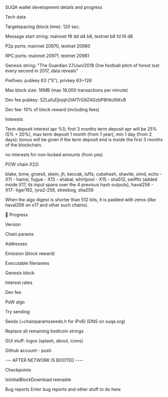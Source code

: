 
SUQA wallet development details and progress

Tech data

Targetspacing (block time): 120 sec.

Message start string: mainnet f8 dd d4 b8, testnet b8 fd f4 d8

P2p ports: mainnet 20970, testnet 20980

RPC ports: mainnet 20971, testnet 20981

Genesis string: "The Guardian 27/Jun/2018 One football pitch of forest lost every second in 2017, data reveals"

Prefixes: pubkey 63 (”S”), privkey 63+128

Max block size: 16MB (max 16.000 transactions per minute)

Dev fee pubkey: SZLafuDjnjqh2tAfTrG9ZAGzbP8HkzNXvB

Dev fee: 10% of block reward (including fees)

Interests

Term deposit interest apr %5; first 3 months term deposit apr will be 25% (5% + 20%), max term deposit 1 month (from 1 year), min 1 day (from 2 days); bonus will be given if the term deposit end is inside the first 3 months of the blockchain.

no interests for non-locked amounts (from yes)

POW chain X22i

blake, bmw, groestl, skein, jh, keccak, luffa, cubehash, shavite, simd, echo - X11 - hamsi, fugue - X13 - shabal, whirlpool - X15 - sha512, swifftx (added inside X17, its input spans over the 4 previous hash outputs), haval256 - X17- tiger192, lyra2-256, streebog, sha256

When the algo digest is shorter than 512 bits, it is padded with zeros (like haval256 on x17 and other such chains).


Progress

Version

Chain params

Addresses

Emission (block reward)

Executable filenames

Genesis block

Interest rates

Dev fee

PoW algo

Try sending

Seeds (+chainparamsseeds.h for IPv6) (DNS on suqa.org)

Replace all remaining hodlcoin strings


GUI stuff: logos (splash, about, icons)

Github account - push

--- AFTER NETWORK IS BOOTED ----

Checkpoints

IsInitialBlockDownload reenable



Bug reports
Enter bug reports and other stuff to do here
